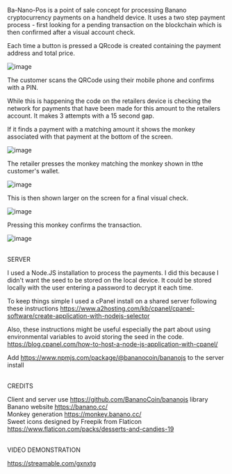 Ba-Nano-Pos is a point of sale concept for processing Banano cryptocurrency payments on a handheld device. It uses a two step payment process - first looking for a pending transaction on the blockchain which is then confirmed after a visual account check.

Each time a button is pressed a QRcode is created containing the payment address and total price.

![image](https://user-images.githubusercontent.com/60509953/116793542-a6e26200-aac7-11eb-9f64-83c48133876d.png)

The customer scans the QRCode using their mobile phone and confirms with a PIN.

While this is happening the code on the retailers device is checking the network for payments that have been made for this amount to the retailers account. It makes 3 attempts with a 15 second gap.

If it finds a payment with a matching amount it shows the monkey associated with that payment at the bottom of the screen.

![image](https://user-images.githubusercontent.com/60509953/116793567-c6798a80-aac7-11eb-9661-ca3fbe26657f.png)

The retailer presses the monkey matching the monkey shown in tthe customer's wallet.

![image](https://user-images.githubusercontent.com/60509953/116793642-30922f80-aac8-11eb-87b2-117593529d55.png)

This is then shown larger on the screen for a final visual check.

![image](https://user-images.githubusercontent.com/60509953/116793582-d72a0080-aac7-11eb-8ed5-f3ccaf9b2921.png)

Pressing this monkey confirms the transaction.

![image](https://user-images.githubusercontent.com/60509953/116793607-f163de80-aac7-11eb-8127-49510a300b48.png)


\
SERVER

I used a Node.JS installation to process the payments. I did this because I didn't want the seed to be stored on the local device. It could be stored locally with the user entering a password to decrypt it each time.

To keep things simple I used a cPanel install on a shared server following these instructions
https://www.a2hosting.com/kb/cpanel/cpanel-software/create-application-with-nodejs-selector

Also, these instructions might be useful especially the part about using environmental variables to avoid storing the seed in the code.
https://blog.cpanel.com/how-to-host-a-node-js-application-with-cpanel/

Add https://www.npmjs.com/package/@bananocoin/bananojs to the server install

\
CREDITS

Client and server use https://github.com/BananoCoin/bananojs library  
Banano website https://banano.cc/  
Monkey generation https://monkey.banano.cc/  
Sweet icons designed by Freepik from Flaticon https://www.flaticon.com/packs/desserts-and-candies-19  

\
VIDEO DEMONSTRATION

https://streamable.com/gxnxtg  
